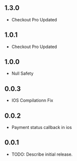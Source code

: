 ## 1.3.0

* Checkout Pro Updated

## 1.0.1

* Checkout Pro Updated

## 1.0.0

* Null Safety

## 0.0.3

* IOS Compilationn Fix

## 0.0.2

* Payment status callback in ios


## 0.0.1

* TODO: Describe initial release.
